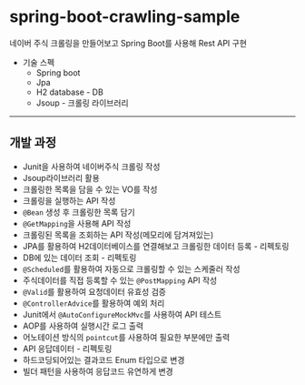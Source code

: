 # spring-boot-crawling-sample
네이버 주식 크롤링을 만들어보고 Spring Boot를 사용해 Rest API 구현

* 기술 스펙
  * Spring boot
  * Jpa
  * H2 database - DB
  * Jsoup - 크롤링 라이브러리 

***

## 개발 과정

* Junit을 사용하여 네이버주식 크롤링 작성
 * Jsoup라이브러리 활용 
* 크롤링한 목록을 담을 수 있는 VO를 작성
* 크롤링을 실행하는 API 작성
 * `@Bean` 생성 후 크롤링한 목록 담기
 * `@GetMapping`을 사용해 API 작성
* 크롤링된 목록을 조회하는 API 작성(메모리에 담겨져있는)
* JPA를 활용하여 H2데이터베이스를 연결해보고 크롤링한 데이터 등록 - 리펙토링
* DB에 있는 데이터 조회 - 리펙토링
* `@Scheduled`를 활용하여 자동으로 크롤링할 수 있는 스케줄러 작성
* 주식데이터를 직접 등록할 수 있는 `@PostMapping` API 작성
 * `@Valid`를 활용하여 요청데이터 유효성 검증
 * `@ControllerAdvice`를 활용하여 예외 처리
 * Junit에서 `@AutoConfigureMockMvc`를 사용하여 API 테스트
* AOP를 사용하여 실행시간 로그 출력
 * 어노테이션 방식의 `pointcut`를 사용하여 필요한 부분에만 출력
* API 응답데이터 - 리펙토링
 * 하드코딩되어있는 결과코드 Enum 타입으로 변경
 * 빌더 패턴을 사용하여 응답코드 유연하게 변경
